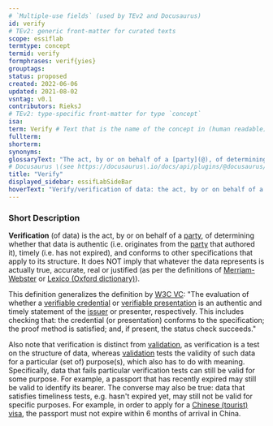 ```yaml
---
# `Multiple-use fields` (used by TEv2 and Docusaurus)
id: verify
# TEv2: generic front-matter for curated texts
scope: essiflab
termtype: concept
termid: verify
formphrases: verif{yies}
grouptags:
status: proposed
created: 2022-06-06
updated: 2021-08-02
vsntag: v0.1
contributors: RieksJ
# TEv2: type-specific front-matter for type `concept`
isa:
term: Verify # Text that is the name of the concept in (human readable) texts.
fullterm:
shorterm:
synonyms:
glossaryText: "The act, by or on behalf of a [party](@), of determining whether that data is authentic (i.e. originates from the [party](@) that authored it), timely (i.e. has not expired), and conforms to other specifications that apply to its structure."
# Docusaurus \(see https://docusaurus\.io/docs/api/plugins/@docusaurus/plugin-content-docs#markdown-front-matter\):
title: "Verify"
displayed_sidebar: essifLabSideBar
hoverText: "Verify/verification of data: the act, by or on behalf of a Party, of determining whether that data is authentic (i.e. originates from the Party that authored it), timely (i.e. has not expired), and conforms to other specifications that apply to its structure."
---
```


### Short Description
**Verification** (of data) is the act, by or on behalf of a [party](@), of determining whether that data is authentic (i.e. originates from the [party](@) that authored it), timely (i.e. has not expired), and conforms to other specifications that apply to its structure. It does NOT imply that whatever the data represents is actually true, accurate, real or justified (as per the definitions of [Merriam-Webster](https://www.merriam-webster.com/dictionary/verify) or [Lexico (Oxford dictionary)](https://www.merriam-webster.com/dictionary/verify)).

This definition generalizes the definition by [W3C VC](https://www.w3.org/TR/vc-data-model/#dfn-verify): "The evaluation of whether a [verifiable credential](https://www.w3.org/TR/vc-data-model/#dfn-verifiable-credentials) or [verifiable presentation](https://www.w3.org/TR/vc-data-model/#dfn-verifiable-presentations) is an authentic and timely statement of the [issuer](https://www.w3.org/TR/vc-data-model/#dfn-issuers) or presenter, respectively. This includes checking that: the credential (or presentation) conforms to the specification; the proof method is satisfied; and, if present, the status check succeeds."

Also note that verification is distinct from [validation](@), as verification is a test on the structure of data, whereas [validation](@) tests the validity of such data for a particular (set of) purpose(s), which also has to do with meaning. Specifically, data that fails particular verification tests can still be valid for some purpose. For example, a passport that has recently expired may still be valid to identify its bearer. The converse may also be true: data that satisfies timeliness tests, e.g. hasn't expired yet, may still not be valid for specific purposes. For example, in order to apply for a [Chinese (tourist) visa](http://www.china-embassy.org/eng/hzqz/zgqz/t84246.htm), the passport must not expire within 6 months of arrival in China.

